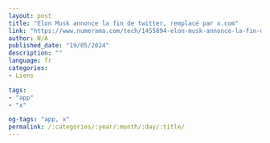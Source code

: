```yaml
---
layout: post
title: "Elon Musk annonce la fin de twitter, remplacé par x.com"
link: "https://www.numerama.com/tech/1455894-elon-musk-annonce-la-fin-de-twitter-remplace-par-x-com.html"
author: N/A
published_date: "19/05/2024"
description: ""
language: fr
categories:
- Liens

tags:
- "app"
- "x"

og-tags: "app, x"
permalink: /:categories/:year/:month/:day/:title/
---
```

